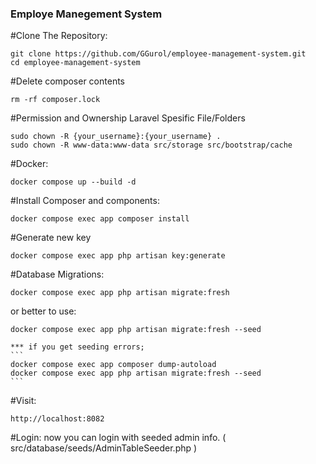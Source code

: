 ### Employe Manegement System ###

#Clone The Repository:
```
git clone https://github.com/GGurol/employee-management-system.git
cd employee-management-system
```

#Delete composer contents
```
rm -rf composer.lock
```

#Permission and Ownership Laravel Spesific File/Folders
```
sudo chown -R {your_username}:{your_username} .
sudo chown -R www-data:www-data src/storage src/bootstrap/cache
```

#Docker:
```
docker compose up --build -d
```

#Install Composer and components:
```
docker compose exec app composer install
```
    
#Generate new key
```
docker compose exec app php artisan key:generate
```
    
#Database Migrations:
```
docker compose exec app php artisan migrate:fresh
```
or better to use:
```
docker compose exec app php artisan migrate:fresh --seed
```
    *** if you get seeding errors;
    ```
    docker compose exec app composer dump-autoload
    docker compose exec app php artisan migrate:fresh --seed
    ```

#Visit:
```
http://localhost:8082
```

#Login:
    now you can login with seeded admin info. ( src/database/seeds/AdminTableSeeder.php )

    
    
